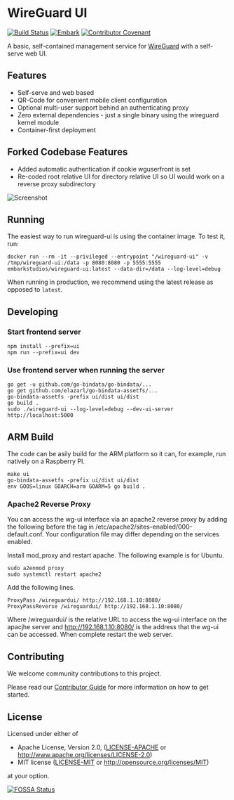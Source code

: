 # WireGuard UI

[![Build Status](https://github.com/embarkstudios/wireguard-ui/workflows/Docker%20Image%20CI/badge.svg)](https://github.com/EmbarkStudios/wireguard-ui/actions)
[![Embark](https://img.shields.io/badge/embark-open%20source-blueviolet.svg)](https://github.com/EmbarkStudios)
[![Contributor Covenant](https://img.shields.io/badge/contributor%20covenant-v1.4%20adopted-ff69b4.svg)](CODE_OF_CONDUCT.md)

A basic, self-contained management service for [WireGuard](https://wireguard.com) with a self-serve web UI.

## Features

 * Self-serve and web based
 * QR-Code for convenient mobile client configuration
 * Optional multi-user support behind an authenticating proxy
 * Zero external dependencies - just a single binary using the wireguard kernel module
 * Container-first deployment

## Forked Codebase Features

 * Added automatic authentication if cookie wguserfront is set
 * Re-coded root relative UI for directory relative UI so UI would work on a reverse proxy subdirectory

![Screenshot](wireguard-ui.png)

## Running

The easiest way to run wireguard-ui is using the container image. To test it, run:

```docker run --rm -it --privileged --entrypoint "/wireguard-ui" -v /tmp/wireguard-ui:/data -p 8080:8080 -p 5555:5555 embarkstudios/wireguard-ui:latest --data-dir=/data --log-level=debug```

When running in production, we recommend using the latest release as opposed to `latest`.

## Developing

### Start frontend server
```
npm install --prefix=ui
npm run --prefix=ui dev
```

### Use frontend server when running the server

```
go get -u github.com/go-bindata/go-bindata/...
go get github.com/elazarl/go-bindata-assetfs/...
go-bindata-assetfs -prefix ui/dist ui/dist
go build .
sudo ./wireguard-ui --log-level=debug --dev-ui-server http://localhost:5000
```

## ARM Build

The code can be asily build for the ARM platform so it can, for example, run natively on a Raspberry PI.

```
make ui
go-bindata-assetfs -prefix ui/dist ui/dist
env GOOS=linux GOARCH=arm GOARM=5 go build .
```


### Apache2 Reverse Proxy

You can access the wg-ui interface via an apache2 reverse proxy by adding the following before the </Virtualhost> tag in /etc/apache2/sites-enabled/000-default.conf. Your configuration file may differ depending on the services enabled.

Install mod_proxy and restart apache. The following example is for Ubuntu.

```
sudo a2enmod proxy
sudo systemctl restart apache2
```

Add the following lines.

```
ProxyPass /wireguardui/ http://192.168.1.10:8080/
ProxyPassReverse /wireguardui/ http://192.168.1.10:8080/
```

Where /wireguardui/ is the relative URL to access the wg-ui interface on the apacjhe server and http://192.168.1.10:8080/ is the address that the wg-ui can be accessed.
When complete restart the  web server.


## Contributing

We welcome community contributions to this project.

Please read our [Contributor Guide](CONTRIBUTING.md) for more information on how to get started.

## License
Licensed under either of

* Apache License, Version 2.0, ([LICENSE-APACHE](LICENSE-APACHE) or http://www.apache.org/licenses/LICENSE-2.0)
* MIT license ([LICENSE-MIT](LICENSE-MIT) or http://opensource.org/licenses/MIT)

at your option.

[![FOSSA Status](https://app.fossa.io/api/projects/git%2Bgithub.com%2FEmbarkStudios%2Fwireguard-ui.svg?type=large)](https://app.fossa.io/projects/git%2Bgithub.com%2FEmbarkStudios%2Fwireguard-ui?ref=badge_large)
